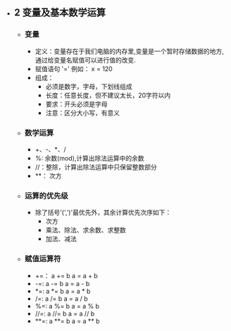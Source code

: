 - ## 2 变量及基本数学运算
	- ### 变量
		- 定义：变量存在于我们电脑的内存里,变量是一个暂时存储数据的地方,通过给变量名赋值可以进行值的改变.
		- 赋值语句  '='   例如： x = 120
		- 组成：
			- 必须是数字，字母，下划线组成
			- 长度：任意长度，但不建议太长，20字符以内
			- 要求：开头必须是字母
			- 注意：区分大小写，有意义
	- ### 数学运算
		- +、-、*、/
		- %: 余数(mod),计算出除法运算中的余数
		- //：整除，计算出除法运算中只保留整数部分
		- **： 次方
	- ### 运算的优先级
		- 除了括号'(',')'最优先外，其余计算优先次序如下：
			- 次方
			- 乘法、除法、求余数、求整数
			- 加法、减法
	- ### 赋值运算符
		- +=： a += b  a = a + b
		- -=:  a -= b  a = a - b
		- *=:  a *= b   a = a * b
		- /=:  a /= b   a = a / b
		- %=:  a %= b   a = a % b
		- //=:  a //= b  a = a // b
		- **=:  a **= b  a = a ** b